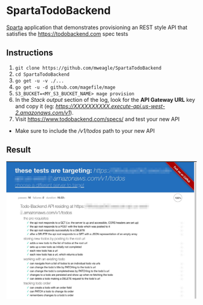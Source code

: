 # SpartaTodoBackend

[Sparta](https://github.com/mweagle/Sparta) application that demonstrates provisioning an REST style API
that satisfies the https://todobackend.com spec tests

## Instructions

1. `git clone https://github.com/mweagle/SpartaTodoBackend`
1. `cd SpartaTodoBackend`
1. `go get -u -v ./...`
1. `go get -u -d github.com/magefile/mage`
1. `S3_BUCKET=<MY_S3_BUCKET_NAME> mage provision`
1. In the _Stack output_ section of the log, look for the **API Gateway URL** key and copy it (eg: _https://XXXXXXXXXX.execute-api.us-west-2.amazonaws.com/v1_).
1. Visit https://www.todobackend.com/specs/ and test your new API
  - Make sure to include the _/v1/todos_ path to your new API

## Result

![Test Results](https://raw.githubusercontent.com/mweagle/SpartaTodoBackend/master/site/test_results.jpg "Test Results")
